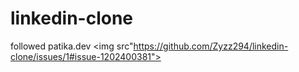 # linkedin-clone 
followed patika.dev
<img src"https://github.com/Zyzz294/linkedin-clone/issues/1#issue-1202400381">
